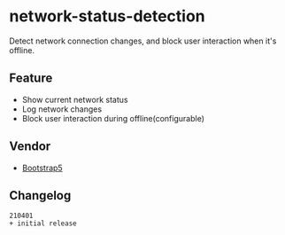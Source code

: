 # network-status-detection

Detect network connection changes, and block user interaction when it's offline.

## Feature

- Show current network status
- Log network changes
- Block user interaction during offline(configurable)

## Vendor

- [Bootstrap5](https://github.com/twbs/bootstrap)

## Changelog

```text
210401
+ initial release
```
